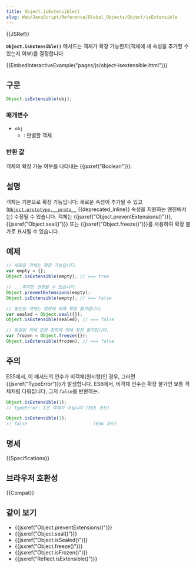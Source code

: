 ```yaml
---
title: Object.isExtensible()
slug: Web/JavaScript/Reference/Global_Objects/Object/isExtensible
---
```


{{JSRef}}

**`Object.isExtensible()`** 메서드는 객체가 확장 가능한지(객체에 새 속성을 추가할 수 있는지 여부)를 결정합니다.

{{EmbedInteractiveExample("pages/js/object-isextensible.html")}}

## 구문

```js
Object.isExtensible(obj);
```

### 매개변수

- `obj`
  - : 판별할 객체.

### 반환 값

객체의 확장 가능 여부를 나타내는 {{jsxref("Boolean")}}.

## 설명

객체는 기본으로 확장 가능입니다: 새로운 속성이 추가될 수 있고 ([`Object.prototype.__proto__`](/ko/docs/Web/JavaScript/Reference/Global_Objects/Object/proto) {{deprecated_inline}} 속성을 지원하는 엔진에서는) 수정될 수 있습니다. 객체는 {{jsxref("Object.preventExtensions()")}}, {{jsxref("Object.seal()")}} 또는 {{jsxref("Object.freeze()")}}를 사용하여 확장 불가로 표시될 수 있습니다.

## 예제

```js
// 새로운 객체는 확장 가능입니다.
var empty = {};
Object.isExtensible(empty); // === true

// ...하지만 변경될 수 있습니다.
Object.preventExtensions(empty);
Object.isExtensible(empty); // === false

// 봉인된 객체는 정의에 의해 확장 불가입니다.
var sealed = Object.seal({});
Object.isExtensible(sealed); // === false

// 동결된 객체 또한 정의에 의해 확장 불가입니다.
var frozen = Object.freeze({});
Object.isExtensible(frozen); // === false
```

## 주의

ES5에서, 이 메서드의 인수가 비객체(원시형)인 경우, 그러면 {{jsxref("TypeError")}}가 발생합니다. ES6에서, 비객체 인수는 확장 불가인 보통 객체처럼 다뤄집니다, 그저 `false`를 반환하는.

```js
Object.isExtensible(1);
// TypeError: 1은 객체가 아닙니다 (ES5 코드)

Object.isExtensible(1);
// false                         (ES6 코드)
```

## 명세

{{Specifications}}

## 브라우저 호환성

{{Compat}}

## 같이 보기

- {{jsxref("Object.preventExtensions()")}}
- {{jsxref("Object.seal()")}}
- {{jsxref("Object.isSealed()")}}
- {{jsxref("Object.freeze()")}}
- {{jsxref("Object.isFrozen()")}}
- {{jsxref("Reflect.isExtensible()")}}
